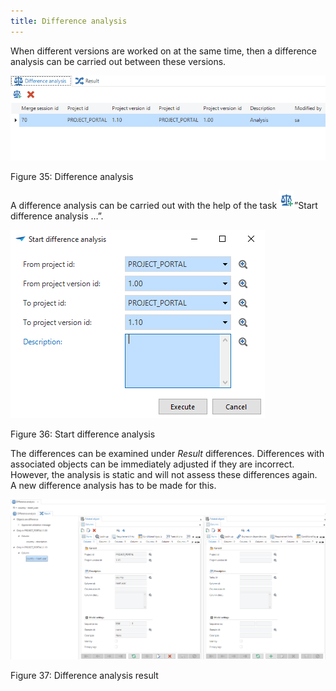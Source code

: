 ```yaml
---
title: Difference analysis
---
```


When different versions are worked on at the same time, then a difference analysis can be carried out between these versions.

![](../assets/sf/image52.png)

Figure 35: Difference analysis

A difference analysis can be carried out with the help of the task ![](../assets/sf/image53.png)”Start difference analysis …”.

![](../assets/sf/image54.png)

Figure 36: Start difference analysis

The differences can be examined under *Result* differences. Differences with associated objects can be immediately adjusted if they are incorrect. However, the analysis is static and will not assess these differences again. A new difference analysis has to be made for this.

![](../assets/sf/image55.png)

Figure 37: Difference analysis result